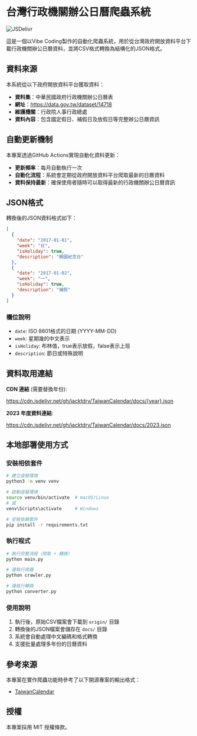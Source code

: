 # 台灣行政機關辦公日曆爬蟲系統

![JSDelivr](https://data.jsdelivr.com/v1/package/gh/jacktdry/TaiwanCalendar/badge)

這是一個以Vibe Coding製作的自動化爬蟲系統，用於從台灣政府開放資料平台下載行政機關辦公日曆資料，並將CSV格式轉換為結構化的JSON格式。

## 資料來源

本系統從以下政府開放資料平台獲取資料：

- **資料集**：中華民國政府行政機關辦公日曆表
- **網址**：<https://data.gov.tw/dataset/14718>
- **維護機關**：行政院人事行政總處
- **資料內容**：包含國定假日、補假日及放假日等完整辦公日曆資訊

## 自動更新機制

本專案透過GitHub Actions實現自動化資料更新：

- **更新頻率**：每月自動執行一次
- **自動化流程**：系統會定期從政府開放資料平台爬取最新的日曆資料
- **資料保持最新**：確保使用者隨時可以取得最新的行政機關辦公日曆資訊

## JSON格式

轉換後的JSON資料格式如下：

```json
[
  {
    "date": "2017-01-01",
    "week": "日",
    "isHoliday": true,
    "description": "開國紀念日"
  },
  {
    "date": "2017-01-02",
    "week": "一",
    "isHoliday": true,
    "description": "補假"
  }
]
```

### 欄位說明

- `date`: ISO 8601格式的日期 (YYYY-MM-DD)
- `week`: 星期幾的中文表示
- `isHoliday`: 布林值，true表示放假，false表示上班
- `description`: 節日或特殊說明

## 資料取用連結

**CDN 連結** (需要替換年份):

<https://cdn.jsdelivr.net/gh/jacktdry/TaiwanCalendar/docs/{year}.json>

**2023 年度資料連結**:

<https://cdn.jsdelivr.net/gh/jacktdry/TaiwanCalendar/docs/2023.json>

## 本地部署使用方式

### 安裝相依套件

```bash
# 建立虛擬環境
python3 -m venv venv

# 啟動虛擬環境
source venv/bin/activate  # macOS/Linux
# 或
venv\Scripts\activate     # Windows

# 安裝依賴套件
pip install -r requirements.txt
```

### 執行程式

```bash
# 執行完整流程（爬取 + 轉換）
python main.py

# 僅執行爬蟲
python crawler.py

# 僅執行轉換
python converter.py
```

### 使用說明

1. 執行後，原始CSV檔案會下載到 `origin/` 目錄
2. 轉換後的JSON檔案會儲存在 `docs/` 目錄
3. 系統會自動處理中文編碼和格式轉換
4. 支援批量處理多年份的日曆資料

## 參考來源

本專案在實作爬蟲功能時參考了以下開源專案的輸出格式：

- [TaiwanCalendar](https://github.com/ruyut/TaiwanCalendar)

## 授權

本專案採用 MIT 授權條款。

